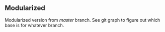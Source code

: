 ## Modularized

Modularized version from *master* branch. See git graph to figure out
which base is for whatever branch.
